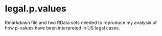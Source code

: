 # legal.p.values

Rmarkdown file and two RData sets needed to reproduce my analysis of how p-values have been interpreted in US legal cases.
